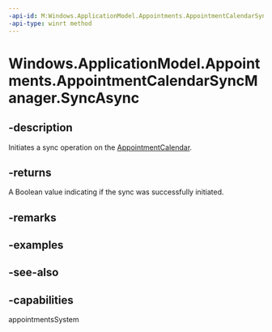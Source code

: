 ```yaml
---
-api-id: M:Windows.ApplicationModel.Appointments.AppointmentCalendarSyncManager.SyncAsync
-api-type: winrt method
---
```


<!-- Method syntax
public Windows.Foundation.IAsyncOperation<bool> SyncAsync()
-->

# Windows.ApplicationModel.Appointments.AppointmentCalendarSyncManager.SyncAsync

## -description
Initiates a sync operation on the [AppointmentCalendar](appointmentcalendar.md).

## -returns
A Boolean value indicating if the sync was successfully initiated.

## -remarks

## -examples

## -see-also

## -capabilities
appointmentsSystem
